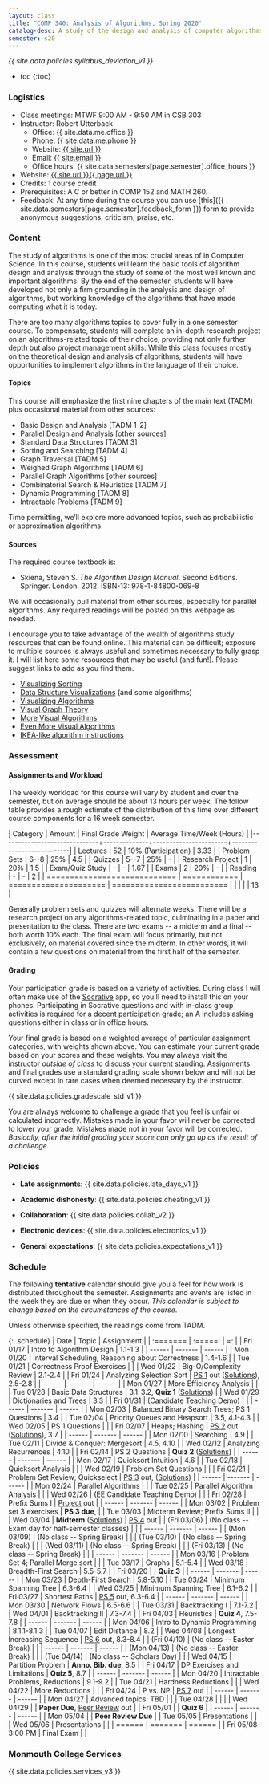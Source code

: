 ```yaml
---
layout: class
title: "COMP 340: Analysis of Algorithms, Spring 2020"
catalog-desc: A study of the design and analysis of computer algorithms. Topics include asymptotic analysis, efficient algorithm design, sorting and order statistics, hashing, binary search trees, graph algorithms, matrix multiplication, and NP completeness. This course begins a more in-depth study in the theory and science of computation.
semester: s20
---
```


*{{ site.data.policies.syllabus_deviation_v1 }}*

* toc
{:toc}

### Logistics

* Class meetings: MTWF 9:00 AM - 9:50 AM in CSB 303
* Instructor: Robert Utterback
  * Office: {{ site.data.me.office }}
  * Phone: {{ site.data.me.phone }}
  * Website: <a href="{{ site.url }}">{{ site.url }}</a>
  * Email: <a href="mailto:{{ site.email }}">{{ site.email }}</a>
  * Office hours: {{ site.data.semesters[page.semester].office_hours }}
* Website: <a href="{{ site.url }}{{ page.url }}">{{ site.url }}{{ page.url }}</a>
* Credits: 1 course credit
* Prerequisites: A C or better in COMP 152 and MATH 260.
* Feedback: At any time during the course you can use
  [this]({{ site.data.semesters[page.semester].feedback_form }}) form to provide
  anonymous suggestions, criticism, praise, etc.

### Content

The study of algorithms is one of the most crucial areas of in
Computer Science. In this course, students will learn the basic tools
of algorithm design and analysis through the study of some of the most
well known and important algorithms. By the end of the semester,
students will have developed not only a firm grounding in the analysis
and design of algorithms, but working knowledge of the algorithms that
have made computing what it is today.  

There are too many algorithms topics to cover fully in a one semester
course. To compensate, students will complete an in-depth research
project on an algorithms-related topic of their choice, providing not
only further depth but also project management skills. While this
class focuses mostly on the theoretical design and analysis of
algorithms, students will have opportunities to implement algorithms
in the language of their choice.

#### Topics

This course will emphasize the first nine chapters of the main text (TADM)
plus occasional material from other sources:

* Basic Design and Analysis [TADM 1-2]
* Parallel Design and Analysis [other sources]
* Standard Data Structures [TADM 3]
* Sorting and Searching [TADM 4]
* Graph Traversal [TADM 5]
* Weighed Graph Algorithms [TADM 6]
* Parallel Graph Algorithms [other sources]
* Combinatorial Search & Heuristics [TADM 7] 
* Dynamic Programming [TADM 8]
* Intractable Problems [TADM 9]

Time permitting, we’ll explore more advanced topics, such as
probabilistic or approximation algorithms.
  
#### Sources

The required course textbook is:

* Skiena, Steven S. *The Algorithm Design Manual*. Second
Editions. Springer. London. 2012.  ISBN-13: 978-1-84800-069-8

We will occasionally pull material from other sources, especially for
parallel algorithms. Any required readings will be posted on this
webpage as needed.

I encourage you to take advantage of the wealth of algorithms study
resources that can be found online. This material can be difficult;
exposure to multiple sources is always useful and sometimes necessary
to fully grasp it. I will list here some resources that may be useful
(and fun!). Please suggest links to add as you find them.

* [Visualizing Sorting](http://panthema.net/2013/sound-of-sorting/)
* [Data Structure Visualizations](http://www.cs.usfca.edu/~galles/visualization/Algorithms.html) (and some algorithms)
* [Visualizing Algorithms](https://bost.ocks.org/mike/algorithms/)
* [Visual Graph Theory](https://mrpandey.github.io/d3graphTheory/index.html)
* [More Visual Algorithms](https://visualgo.net/)
* [Even More Visual Algorithms](https://visualgo.net/en)
* [IKEA-like algorithm instructions](https://idea-instructions.com/)

### Assessment

#### Assignments and Workload

The weekly workload for this course will vary by student and over the
semester, but on average should be about 13 hours per week. The follow
table provides a rough estimate of the distribution of this time over
different course components for a 16 week semester.

| Category                     |       Amount | Final Grade Weight    | Average Time/Week (Hours) |
|------------------------------+--------------+-----------------------+---------------------------|
| Lectures                     |           52 | 10% (Participation)   |                      3.33 |
| Problem Sets                 |         6--8 | 25%                   |                       4.5 |
| Quizzes                      |         5--7 | 25%                   |                         - |
| Research Project             |            1 | 20%                   |                       1.5 |
| Exam/Quiz Study              |            - | -                     |                      1.67 |
| Exams                        |            2 | 20%                   |                         - |
| Reading                      |            - | -                     |                         2 |
| ============================ | ============ | ===================== | ========================= |
|                              |              |                       |                        13 |


Generally problem sets and quizzes will alternate weeks. There will be
a research project on any algorithms-related topic, culminating in a
paper and presentation to the class. There are two exams -- a midterm
and a final -- both worth 10% each. The final exam will focus
primarily, but not exclusively, on material covered since the
midterm. In other words, it will contain a few questions on material
from the first half of the semester.

#### Grading

Your participation grade is based on a variety of activities. During
class I will often make use of the [Socrative](https://socrative.com)
app, so you’ll need to install this on your phones. Participating in
Socrative questions and with in-class group activities is required for
a decent participation grade; an A includes asking questions either in
class or in office hours.

Your final grade is based on a weighted average of particular
assignment categories, with weights shown above. You can estimate your
current grade based on your scores and these weights. You may always
visit the instructor *outside of class* to discuss your current
standing. Assignments and final grades use a standard grading scale
shown below and will not be curved except in rare cases when deemed
necessary by the instructor.

{{ site.data.policies.gradescale_std_v1 }}

You are always welcome to challenge a grade that you feel is unfair or
calculated incorrectly. Mistakes made in your favor will never be
corrected to lower your grade. Mistakes made not in your favor will be
corrected. *Basically, after the initial grading your score can only
go up as the result of a challenge.*

### Policies

* **Late assignments**: {{ site.data.policies.late_days_v1 }}

* **Academic dishonesty**: {{ site.data.policies.cheating_v1 }}

* **Collaboration**: {{ site.data.policies.collab_v2 }}

* **Electronic devices**: {{ site.data.policies.electronics_v1 }}

* **General expectations**: {{ site.data.policies.expectations_v1 }}

### Schedule
The following **tentative** calendar should give you a feel for how
work is distributed throughout the semester. Assignments and events
are listed in the week they are due or when they occur. *This calendar
is subject to change based on the circumstances of the course*.

Unless otherwise specified, the readings come from TADM.

{: .schedule}
| Date              | Topic                                            | Assignment                                         |
| :=======          | :=====:                                          | =:                                                 |
| Fri 01/17         | Intro to Algorithm Design                        | 1.1-1.3                                            |
| ------            | -------                                          | ------                                             |
| Mon 01/20         | Interval Scheduling, Reasoning about Correctness | 1.4-1.6                                            |
| Tue 01/21         | Correctness Proof Exercises                      |                                                    |
| Wed 01/22         | Big-O/Complexity Review                          | 2.1-2.4                                            |
| Fri 01/24         | Analyzing Selection Sort                         | [PS 1](ps1.pdf) out ([Solutions][1]), 2.5-2.8      |
| ------            | -------                                          | ------                                             |
| Mon 01/27         | More Efficiency Analysis                         |                                                    |
| Tue 01/28         | Basic Data Structures                            | 3.1-3.2, **Quiz 1** ([Solutions][2])               |
| Wed 01/29         | Dictionaries and Trees                           | 3.3                                                |
| Fri 01/31         | (Candidate Teaching Demo)                        |                                                    |
| ------            | -------                                          | ------                                             |
| Mon 02/03         | Balanced Binary Search Trees; PS 1 Questions     | 3.4                                                |
| Tue 02/04         | Priority Queues and Heapsort                     | 3.5, 4.1-4.3                                       |
| Wed 02/05         | PS 1 Questions                                   |                                                    |
| Fri 02/07         | Heaps; Hashing                                   | [PS 2](ps2.pdf) out ([Solutions][3]), 3.7          |
| ------            | -------                                          | ------                                             |
| Mon 02/10         | Searching                                        | 4.9                                                |
| Tue 02/11         | Divide & Conquer: Mergesort                      | 4.5, 4.10                                          |
| Wed 02/12         | Analyzing Recurrences                            | 4.10                                               |
| Fri 02/14         | PS 2 Questions                                   | **Quiz 2** ([Solutions][4])                        |
| ------            | -------                                          | ------                                             |
| Mon 02/17         | Quicksort Intuition                              | 4.6                                                |
| Tue 02/18         | Quicksort Analysis                               |                                                    |
| Wed 02/19         | Problem Set Questions                            |                                                    |
| Fri 02/21         | Problem Set Review; Quickselect                  | [PS 3](ps3.pdf) out, ([Solutions][5])              |
| ------            | -------                                          | ------                                             |
| Mon 02/24         | Parallel Algorithms                              |                                                    |
| Tue 02/25         | Parallel Algorithm Analysis                      |                                                    |
| Wed 02/26         | (EE Candidate Teaching Demo)                     |                                                    |
| Fri 02/28         | Prefix Sums I                                    | [Project](proj.pdf) out                            |
| ------            | -------                                          | ------                                             |
| Mon 03/02         | Problem set 3 exercises                          | **PS 3 due**,                                      |
| Tue 03/03         | Midterm Review; Prefix Sums II                   |                                                    |
| Wed 03/04         | **Midterm** ([Solutions][6])                     | [PS 4](ps4.pdf) out                                |
| (Fri 03/06)       | (No class -- Exam day for half-semester classes) |                                                    |
| ------            | -------                                          | ------                                             |
| (Mon 03/09)       | (No class -- Spring Break)                       |                                                    |
| (Tue 03/10)       | (No class -- Spring Break)                       |                                                    |
| (Wed 03/11)       | (No class -- Spring Break)                       |                                                    |
| (Fri 03/13)       | (No class -- Spring Break)                       |                                                    |
| ------            | -------                                          | ------                                             |
| Mon 03/16         | Problem Set 4; Parallel Merge sort               |                                                    |
| Tue 03/17         | Graphs                                           | 5.1-5.4                                            |
| Wed 03/18         | Breadth-First Search                             | 5.5-5.7                                            |
| Fri 03/20         |                                                  | **Quiz 3**                                         |
| ------            | -------                                          | ------                                             |
| Mon 03/23         | Depth-First Search                               | 5.8-5.10                                           |
| Tue 03/24         | Minimum Spanning Tree                            | 6.3-6.4                                            |
| Wed 03/25         | Minimum Spanning Tree                            | 6.1-6.2                                            |
| Fri 03/27         | Shortest Paths                                   | [PS 5](ps5.pdf) out, 6.3-6.4                       |
| ------            | -------                                          | ------                                             |
| Mon 03/30         | Network Flows                                    | 6.5-6.6                                            |
| Tue 03/31         | Backtracking I                                   | 7.1-7.2                                            |
| Wed 04/01         | Backtracking II                                  | 7.3-7.4                                            |
| Fri 04/03         | Heuristics                                       | **Quiz 4**, 7.5-7.8                                |
| ------            | -------                                          | ------                                             |
| Mon 04/06         | Intro to Dynamic Programming                     | 8.1.1-8.1.3                                        |
| Tue 04/07         | Edit Distance                                    | 8.2                                                |
| Wed 04/08         | Longest Increasing Sequence                      | [PS 6](ps6.pdf) out, 8.3-8.4                       |
| (Fri 04/10)       | (No class -- Easter Break)                       |                                                    |
| ------            | -------                                          | ------                                             |
| (Mon 04/13)       | (No class -- Easter Break)                       |                                                    |
| (Tue 04/14)       | (No class -- Scholars Day)                       |                                                    |
| Wed 04/15         | Partition Problem                                | **Anno. Bib. due**, 8.5                            |
| Fri 04/17         | DP Exercises and Limitations                     | **Quiz 5**, 8.7                                         |
| ------            | -------                                          | ------                                             |
| Mon 04/20         | Intractable Problems, Reductions                 | 9.1-9.2                                            |
| Tue 04/21         | Hardness Reductions                              |                                                    |
| Wed 04/22         | More Reductions                                  |                                                    |
| Fri 04/24         | P vs. NP                                         | [PS 7](ps7.pdf) out                                |
| ------            | -------                                          | ------                                             |
| Mon 04/27         | Advanced topics: TBD                             |                                                    |
| Tue 04/28         |                                                  |                                                    |
| Wed 04/29         |                                                  | **Paper Due**, [Peer Review](review-paper.pdf) out |
| Fri 05/01         |                                                  | **Quiz 6**                                         |
| ------            | -------                                          | ------                                             |
| Mon 05/04         |                                                  | **Peer Review Due**                                |
| Tue 05/05         | Presentations                                    |                                                    |
| Wed 05/06         | Presentations                                    |                                                    |
| ======            | =======                                          | ======                                             |
| Fri 05/08 3:00 PM | Final Exam                                       |                                                    |


<!-- Advanced topics options: Probabilistic, Approximation, String-Matching, etc. -->

[1]: https://monmouthcollege-my.sharepoint.com/:b:/g/personal/rutterback_monmouthcollege_edu/EXLjMQfIy6JMmICFLdXA8A4BPFEewRJeTNbmfGsTcmQ3Aw?e=IiePeg
[2]: https://monmouthcollege-my.sharepoint.com/:b:/g/personal/rutterback_monmouthcollege_edu/Ea1BN8CCdMpCks2RGlytwGEBsm9ax8bl2IzSi1qlegKOSg?e=Mh75Qr
[3]: https://monmouthcollege-my.sharepoint.com/:b:/g/personal/rutterback_monmouthcollege_edu/Ebl7eGjNRpZPnW3gQHS6mWkBHPWiLOse6zR18k5Tlz_fog?e=CNa3LT
[4]: https://monmouthcollege-my.sharepoint.com/:b:/g/personal/rutterback_monmouthcollege_edu/EXyXh6Nw2PJFi-ZaFaRN0aMBJwjWaIoFDLVGrRC4N2DTcw?e=Tsbbar
[5]: https://monmouthcollege-my.sharepoint.com/:b:/g/personal/rutterback_monmouthcollege_edu/EZjZpgirk39MuK6v-pBkKlsBQZmKjt7WlvzH1hbz2Gi7wA?e=iwvNak
[6]: midterm-sol.pdf

### Monmouth College Services

{{ site.data.policies.services_v3 }}

<!-- Local Variables: -->
<!-- eval: (orgtbl-mode) -->
<!-- End: -->
